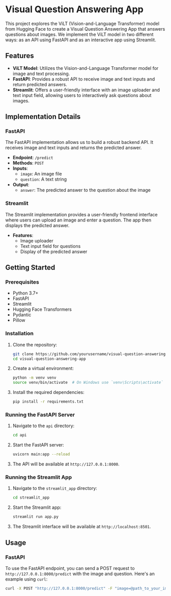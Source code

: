 # Visual Question Answering App

This project explores the ViLT (Vision-and-Language Transformer) model from Hugging Face to create a Visual Question Answering App that answers questions about images. We implement the ViLT model in two different ways: as an API using FastAPI and as an interactive app using Streamlit.

## Features

- **ViLT Model**: Utilizes the Vision-and-Language Transformer model for image and text processing.
- **FastAPI**: Provides a robust API to receive image and text inputs and return predicted answers.
- **Streamlit**: Offers a user-friendly interface with an image uploader and text input field, allowing users to interactively ask questions about images.

## Implementation Details

### FastAPI

The FastAPI implementation allows us to build a robust backend API. It receives image and text inputs and returns the predicted answer.

- **Endpoint**: `/predict`
- **Methods**: `POST`
- **Inputs**: 
  - `image`: An image file
  - `question`: A text string
- **Output**: 
  - `answer`: The predicted answer to the question about the image

### Streamlit

The Streamlit implementation provides a user-friendly frontend interface where users can upload an image and enter a question. The app then displays the predicted answer.

- **Features**:
  - Image uploader
  - Text input field for questions
  - Display of the predicted answer

## Getting Started

### Prerequisites

- Python 3.7+
- FastAPI
- Streamlit
- Hugging Face Transformers
- Pydantic
- Pillow

### Installation

1. Clone the repository:
    ```bash
    git clone https://github.com/yourusername/visual-question-answering-app.git
    cd visual-question-answering-app
    ```

2. Create a virtual environment:
    ```bash
    python -m venv venv
    source venv/bin/activate  # On Windows use `venv\Scripts\activate`
    ```

3. Install the required dependencies:
    ```bash
    pip install -r requirements.txt
    ```

### Running the FastAPI Server

1. Navigate to the `api` directory:
    ```bash
    cd api
    ```

2. Start the FastAPI server:
    ```bash
    uvicorn main:app --reload
    ```

3. The API will be available at `http://127.0.0.1:8000`.

### Running the Streamlit App

1. Navigate to the `streamlit_app` directory:
    ```bash
    cd streamlit_app
    ```

2. Start the Streamlit app:
    ```bash
    streamlit run app.py
    ```

3. The Streamlit interface will be available at `http://localhost:8501`.

## Usage

### FastAPI

To use the FastAPI endpoint, you can send a POST request to `http://127.0.0.1:8000/predict` with the image and question. Here's an example using `curl`:

```bash
curl -X POST "http://127.0.0.1:8000/predict" -F "image=@path_to_your_image.jpg" -F "question=Your question here"
